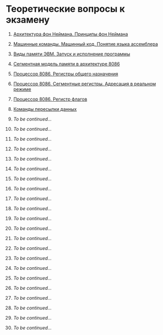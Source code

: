 # Теоретические вопросы к экзамену

01. [Архитектура фон Неймана. Принципы фон Неймана
](question-01.md)

02. [Машинные команды. Машинный код. Понятие языка ассемблера
](question-02.md)

03. [Виды памяти ЭВМ. Запуск и исполнение программы
](question-03.md)

04. [Сегментная модель памяти в архитектуре 8086
](question-04.md)

05. [Процессор 8086. Регистры общего назначения
](question-05.md)

06. [Процессор 8086. Сегментные регистры. Адресация в реальном режиме
](question-06.md)

07. [Процессор 8086. Регистр флагов
](question-07.md)

08. [Команды пересылки данных
](question-08.md)

09. _To be continued..._
10. _To be continued..._
11. _To be continued..._
12. _To be continued..._
13. _To be continued..._
14. _To be continued..._
15. _To be continued..._
16. _To be continued..._
17. _To be continued..._
18. _To be continued..._
19. _To be continued..._
20. _To be continued..._
21. _To be continued..._
22. _To be continued..._
23. _To be continued..._
24. _To be continued..._
25. _To be continued..._
26. _To be continued..._
27. _To be continued..._
28. _To be continued..._
29. _To be continued..._
30. _To be continued..._
